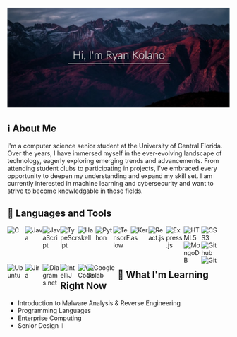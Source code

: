 ![mountains-sunset](john-towner-JgOeRuGD_Y4-unsplash2.jpg)

## :information_source: About Me
I'm a computer science senior student at the University of Central Florida. Over the years, I
have immersed myself in the ever-evolving landscape of technology, eagerly exploring emerging 
trends and advancements. From attending student clubs to participating in projects, I've embraced 
every opportunity to deepen my understanding and expand my skill set. I am currently interested in
machine learning and cybersecurity and want to strive to become knowledgable in those fields. 


## :handbag: Languages and Tools
<img src="https://cdn.jsdelivr.net/gh/devicons/devicon@latest/icons/c/c-original.svg" alt="C" align="left" width=40px/>
<img src="https://cdn.jsdelivr.net/gh/devicons/devicon@latest/icons/java/java-original.svg" alt="Java" align="left" width=40px/>
<img src="https://cdn.jsdelivr.net/gh/devicons/devicon@latest/icons/javascript/javascript-original.svg" alt="JavaScript" align="left" width=40px/>
<img src="https://cdn.jsdelivr.net/gh/devicons/devicon@latest/icons/typescript/typescript-original.svg" alt="TypeScript" align="left" width=40px/>
<img src="https://cdn.jsdelivr.net/gh/devicons/devicon@latest/icons/haskell/haskell-original.svg" alt="Haskell" align="left" width=40px/>
<img src="https://cdn.jsdelivr.net/gh/devicons/devicon@latest/icons/python/python-original.svg" alt="Python" align="left" width=40px/>
<img src="https://cdn.jsdelivr.net/gh/devicons/devicon@latest/icons/tensorflow/tensorflow-original.svg" alt="TensorFlow" align="left" width=40px/>
<img src="https://cdn.jsdelivr.net/gh/devicons/devicon@latest/icons/keras/keras-original.svg" alt="Keras" align="left" width=40px/>
<img src="https://cdn.jsdelivr.net/gh/devicons/devicon@latest/icons/react/react-original.svg" alt="React.js" align="left" width=40px/>
<img src="https://cdn.jsdelivr.net/gh/devicons/devicon@latest/icons/express/express-original.svg" alt="Express.js" align="left" width=40px/>
<img src="https://cdn.jsdelivr.net/gh/devicons/devicon@latest/icons/html5/html5-original.svg" alt="HTML5" align="left" width=40px/>
<img src="https://cdn.jsdelivr.net/gh/devicons/devicon@latest/icons/css3/css3-original.svg" alt="CSS3" align="left" width=40px/>
<img src="https://cdn.jsdelivr.net/gh/devicons/devicon@latest/icons/mongodb/mongodb-original.svg" alt="MongoDB" align="left" width=40px/>
<img src="https://cdn.jsdelivr.net/gh/devicons/devicon@latest/icons/github/github-original.svg" alt="Github" align="left" width=40px/>
<img src="https://cdn.jsdelivr.net/gh/devicons/devicon@latest/icons/git/git-original.svg" alt="Git" align="left" width=40px/>
<img src="https://cdn.jsdelivr.net/gh/devicons/devicon@latest/icons/ubuntu/ubuntu-original.svg" alt="Ubuntu" align="left" width=40px/>
<img src="https://cdn.jsdelivr.net/gh/devicons/devicon@latest/icons/jira/jira-original.svg" alt="Jira" align="left" width=40px/>
<img src="https://upload.wikimedia.org/wikipedia/commons/3/3e/Diagrams.net_Logo.svg" alt="Diagrams.net" align="left" width=40px/>
<img src="https://cdn.jsdelivr.net/gh/devicons/devicon@latest/icons/intellij/intellij-original.svg" alt="IntelliJ" align="left" width=40px/>
<img src="https://cdn.jsdelivr.net/gh/devicons/devicon@latest/icons/vscode/vscode-original.svg" alt="VSCode" align="left" width=40px/>
<img src="https://upload.wikimedia.org/wikipedia/commons/d/d0/Google_Colaboratory_SVG_Logo.svg" alt="Google Colab" align="left" width=70px style="margin-left:-20px;"/>

<br/>
<br/>
<br/>
<br/>


## :book: What I'm Learning Right Now
* Introduction to Malware Analysis & Reverse Engineering
* Programming Languages
* Enterprise Computing
* Senior Design II


